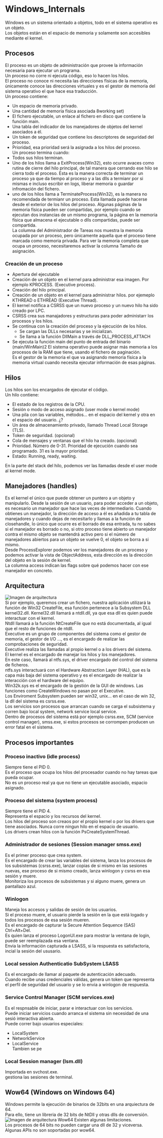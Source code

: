 # Windows_Internals
Windows es un sistema orientado a objetos, todo en el sistema operativo es un objeto.  
Los objetos están en el espacio de memoria y solamente son accesibles mediante el kernel.  

## Procesos
El proceso es un objeto de administración que provee la información necesaria para ejecutar un programa.  
Un proceso no corre ni ejecuta código, eso lo hacen los hilos.  
El proceso no conoce ni necesita las direcciones físicas de la memoria, únicamente conoce las direcciones virtuales y es el gestor de memoria del sistema operativo el que hace esa traducción.  
Un proceso contiene:  
* Un espacio de memoria privado.
* Una cantidad de memoria física asociada 8working set)
* El fichero ejecutable, un enlace al fichero en disco que contiene la función main.
* Una tabla del indicador de los manejadores de objetos del kernel asociados a él.  
* Un token de seguridad que contiene los descriptores de seguridad del proceso.    
* Prioridad, esa prioridad será la asignada a los hilos del proceso.  
Un proceso termina cuando:
* Todos sus hilos terminan.
* Uno de los hilos llama a ExitProcess(Win32), esto ocurre avaces como rutina de cierre del hilo principal, de tal manera que cerrando ese hilo se cierra todo el proceso. Esta es la manera correcta de terminar un proceso ya que da tiempo al proceso y a las dlls a termianr por si mismas e incluso escribir en logs, liberar memoria o guardar infromación del fichero.  
* uno de los hilos llama a TerminateProcess(Win32), es la manera no recomendada de termianr un proceso. Esta llamada puede hacerse desde el exterior de los hilos del proceso. 
Algunas páginas de la memoria física pueden ser compartidas, por ejemplo cuando se ejecutan dos instancias de un mismo programa, la página en la memoria física que almacena el ejecutable o dlls compartidas, puede ser compartida.  
La columna del Administrador de Tareas nos muestra la memoria ocupada por un proceso, pero únicamente aquella que el proceso tiene marcada como memoria privada. Para ver la memoria completa que ocupa un proceso, necesitaremos activar la columna Tamaño de asignación. 
### Creación de un proceso
* Apertura del ejecutable
* Creación de un objeto en el kernel para administrar esa imagen. Por ejemplo KPROCESS. (Executive process).
* Creación del hilo principal.
* Creación de un objeto en el kernel para administrar hilos. por ejemeplo KTHREAD o ETHREAD (Executive Thread).
* El kernel notifica a CSRSS que un nuevo proceso y un nuevo hilo ha sido creado por LPC.
* CSRSS crea sus manajadores y estructuras para poder administarr los procesos y los hilos.  
* Se continua con la creación del proceso y la ejecución de los hilos. 
   * Se cargan las DLLs necesarias y se inicializan.
   * Se llama a la función DllMain a través de DLL_PROCESS_ATTACH 
* Se ejecuta la función main del punto de entrada del binario (main/WinMain)2
El sistema operativo puede asignar más memoria a los procesos de la RAM que tiene, usando el fichero de paginación.  
Es el gestor de la memoria el que va asignando memoria física a la memoria virtual cuando necesita ejecutar información de esas páginas.  
 


## Hilos
Los hilos son los encargados de ejecutar el código.  
Un hilo contiene:  
* El estado de los registros de la CPU.
* Sesión o modo de acceso asignado (user mode o kernel mode)
* Una pila con las variables, métodos... en el espacio del kernel y otra en el espacio del usuario. ¿?
* Un área de almacenamiento privado, llamado Thread Local Storage (TLS).
* Token de seguridad. (opcional)
* Cola de mensajes y ventanas que el hilo ha creado. (opcional)
* Prioridad. Número de 0-31. Prioridad de ejecución cuando sea programado. 31 es la mayor prioridad.
* Estado: Running, ready, waiting.  

En la parte del stack del hilo, podemos ver las llamadas desde el user mode al kernel mode.

## Manejadores (handles)
Es el kernel el único que puede obtener un puntero a un objeto y manipularlo. Desde la sesión de un usuario, para poder acceder a un objeto, es necesario un manejador que hace las veces de intermediario. Cuando obtienes un manejador, la dirección de acceso a él es añadida a tu tabla de manejadores y cuando dejas de necesitarlo y llamas a la función de closehandle, lo único que ocurre es el borrado de esa entrada, tu no sabes si el manejador es borrado o no, si otro proceso tiene abierto un manejador contra el mismo objeto se mantendrá activo pero si el número de manejadores abiertos para un objeto se vuelve 0, el objeto se borra a si mismo.  
Desde ProcessExplorer podemos ver los manejadores de un proceso y podemos activar la vista de ObjectAddress, esta dirección es la dirección del objeto en la sesión de kernel.  
La columna access indican las flags sobre qué podemos hacer con ese manejador en concreto.

## Arquitectura
![Imagen de arquitectura](./images/user-kernel_mode.PNG?raw=true "Ficheros")  
Si por ejemplo, queremos crear un fichero, nuestra aplicación utilizará la función de Win32 CreateFile, esa función pertenece a la Subsystem DLL  kernel32.dll. Kernel32.dll llamará a ntdll.dll, ya que esa dll es quien puede interactuar con el kernel.  
Ntdll llamará a la función NtCreateFile que no está documentada, al igual que el resto de funciones de ntdll.  
Executive es un grupo de componentes del sistema como el gestor de memoria, el gestor de I/O ..., es el encargado de realizar las comprobaciones de seguridad.  
Executive realiza las llamadas al propio kernel o a los drivers del sistema.  
El kernel es el encargado de manejar los hilos y los manejadores.  
En este caso, llamará al ntfs.sys, el driver encargado del control del sistema de ficheros.  
ntfs.sys interactuará con el Hardware Abstraction Layer (HAL), que es la capa más baja del sistema operativo y es el encargado de realizar la interacción con el hardware del equipo.  
Win32k.sys es el encargado de la gestión de la GUI de windows. Las funciones como CreateWindows no pasan por el Executive.  
Los Enviroment Subsystem pueden ser win32, unix... en el caso de win 32, la dll del sistema es csrss.exe.  
Los servicios son procesos que arrancan cuando se carga el subsistema y corren bajo local system, network service  local service.  
Dentro de procesos del sistema está por ejemplo csrss.exe, SCM (service control manager), smss.exe, si estos procesos se corrompen producen un error fatal en el sistema.

## Procesos importantes
### Proceso inactivo (idle process)
Siempre tiene el PID 0.  
Es el proceso que ocupa los hilos del procesador cuando no hay tareas que pueda ocupar.  
No es un proceso real ya que no tiene un ejecutable asociado, espacio asignado.  

### Proceso del sistema (system process)
Siempre tiene el PID 4.  
Representa el espacio y los recursos del kernel.  
Los hilos del proceso son creaos por el propio kernel o por los drivers que tiene asociados. Nunca corre ningun hilo en el espacio de usuario.  
Los drivers crean hilos con la función PsCreateSystemThread.

### Administrador de sesiones (Session manager smss.exe)
Es el primer proceso  que crea system.  
Es el encargado de crear las variables del sistema, lanza los procesos de los subsistemas (csrss.exe), lanzar copias de si mismo en las sesiones nuevas, ese proceso de si mismo creado, lanza winlogon y csrss en esa sesión y muere.  
Monitoriza los procesos de subsistemas y si alguno muere, genera un pantallazo azul.  

### Winlogon
Maneja los accesos y salidas de sesión de los usuarios.  
Si el proceso muere, el usuario pierde la sesión en la que está logado y todos los procesos de esa sesión mueren.    
Es el encargado de capturar la Secure Attention Sequence (SAS) Ctrl+Alt+Del.  
Es quien lanza el proceso LogonUI.exe para mostrar la ventana de login, puede ser reemplazada esa ventana.  
Envia la información capturada a LSASS, si la respuesta es satisfactoria, incial la sesión del ususario.

### Local session Authenticatio SubSystem LSASS
Es el encargado de llamar al paquete de autenticación adecuado.  
Cuando recibe unas credenciales válidas, genera un token que representa el perfil de seguridad del usuario y se lo envia a winlogon de respuesta.  

### Service Control Manager (SCM services.exe)
Es el respnsable de iniciar, parar e interactuar con los servicios.  
Puede iniciar servicios cuando arranca el sistema sin necesidad de una sesió interactiva abierta.  
Puede correr bajo usuarios especiales:
* LocalSystem
* NetworkService
* LocalService  
Tambien se pe

### Local Session manager (lsm.dll)
Importada en svchost.exe.  
gestiona las sesiones de terminal.

## Wow64 (Windows on Windows 64)
Windows permite la ejecución de binarios de 32bits en una arquiectura de 64.  
Para ello, tiene un libreria de 32 bits de NtDll y otras dlls de conversión.
![Imagen de arquitectura Wow64](./images/win32-64.PNG?raw=true "Ficheros")
Existen algunas limitaciones.  
Los procesos de 64 bits no pueden cargar una dll de 32 y viceversa.  
Algunas APIs no son soportadas por wow64.  

